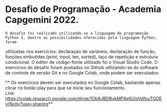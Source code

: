 #  Desafio de Programação - Academia Capgemini 2022.

	O desafio foi realizado utilizando-se a linguagem de programação Python 3, dentre as possibilidades oferecidas pela linguagem Python, foram 
utilizadas nos exercícios: declaração de variáveis, declaração de função, funções embutidas (print, input, len, sorted), laço de repetição e 
estrutura condicional. 
O editor de código-fonte utilizado foi o Visual Studio Code.
O exercícios do desafio foram postados no Github utilizando-se do software de controle de versão Git e no Google Colab, onde podem ser executados.

** Os exercícios devem ser executados no Google Colab, bastando apenas clicar no botão play para que se inicie seu funcionamento. <br>
Link:  https://colab.research.google.com/drive/1Ob9JBDBvkMFKe6UioVdfouTGDEvrNcby?usp=sharing**

	


